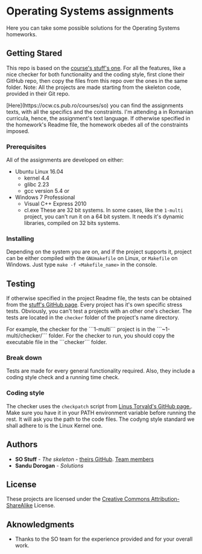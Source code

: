 # Operating Systems assignments
Here you can take some possible solutions for the Operating Systems homeworks.

## Getting Stared
This repo is based on the [course's stuff's one](https://github.com/systems-cs-pub-ro/so-assignments).
For all the features, like a nice checker for both functionality and the coding style, first clone their GitHub repo, then copy the files from this repo over the ones in the same folder.
Note: All the projects are made starting from the skeleton code, provided in their Git repo.
<p>
[Here](https://ocw.cs.pub.ro/courses/so) you can find the assignments texts, with all the specifics and the constraints. 
I'm attending a in Romanian curricula, hence, the assignment's text language.
If otherwise specified in the homework's Readme file, the homework obedes all of the constraints imposed. 

### Prerequisites
All of the assignments are developed on either:
* Ubuntu Linux 16.04
  - kernel 4.4
  - glibc 2.23
  - gcc version 5.4
or
* Windows 7 Professional
  - Visual C++ Express 2010
  - cl.exe
These are 32 bit systems. In some cases, like the ```1-multi``` project, you can't run it on a 64 bit system. It needs it's dynamic libraries, compiled on 32 bits systems.

### Installing
Depending on the system you are on, and if the project supports it, project can be either compiled with the ```GNUmakefile``` on Linux, or ```Makefile``` on Windows. Just type ```make -f <Makefile_name>``` in the console.

## Testing
If otherwise specified in the project Readme file, the tests can be obtained from the [stuff's GitHub page](https://github.com/systems-cs-pub-ro/so-assignments). Every project has it's own specific stress tests. Obviously, you can't test a projects with an other one's checker. The tests are located in the ```checker``` folder of the project's name directory.
<p>
For example, the checker for the ```1-multi``` project is in the ```~1-multi/checker/``` folder.
For the checker to run, you should copy the executable file in the ```checker``` folder.

### Break down
Tests are made for every general functionality required. Also, they include a coding style check and a running time check.

### Coding style
The checker uses the ```checkpatch``` script from [Linus Torvald's GitHub page.](https://github.com/torvalds/linux/blob/master/scripts/checkpatch.pl). Make sure you have it in your PATH environment variable before running the rest. It will ask you the path to the code files.
The codyng style standard we shall adhere to is the Linux Kernel one.

## Authors
* **SO Stuff** - *The skeleton* - [theirs GitHub](https://github.com/systems-cs-pub-ro/). [Team members](https://ocw.cs.pub.ro/courses/so)
* **Sandu Dorogan** - *Solutions*

## License
These projects are licensed under the [Creative Commons Attribution-ShareAlike](https://creativecommons.org/licenses/by-sa/3.0/) License.

## Aknowledgments 
* Thanks to the SO team for the experience provided and for your overall work.


